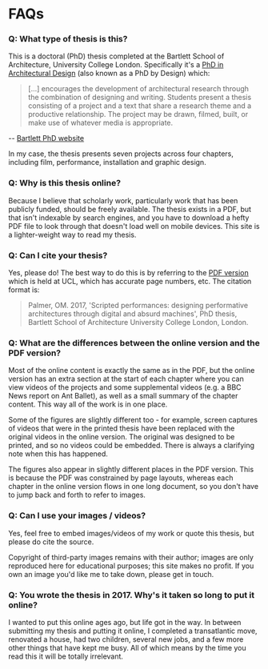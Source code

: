 # FAQs

### Q: What type of thesis is this?

This is a doctoral (PhD) thesis completed at the Bartlett School of Architecture, University College London. Specifically it's a [PhD in Architectural Design](https://www.ucl.ac.uk/bartlett/architecture/programmes/mphilphd/mphil-phd-architectural-design-history-theory) (also known as a PhD by Design) which:

> [...] encourages the development of architectural research through the combination of designing and writing. Students present a thesis consisting of a project and a text that share a research theme and a productive relationship. The project may be drawn, filmed, built, or make use of whatever media is appropriate.

-- [Bartlett PhD website](https://www.ucl.ac.uk/bartlett/architecture/programmes/mphilphd/mphil-phd-architectural-design-history-theory)

In my case, the thesis presents seven projects across four chapters, including film, performance, installation and graphic design.

### Q: Why is this thesis online?

Because I believe that scholarly work, particularly work that has been publicly funded, should be freely available. The thesis exists in a PDF, but that isn't indexable by search engines, and you have to download a hefty PDF file to look through that doesn't load well on mobile devices. This site is a lighter-weight way to read my thesis.

### Q: Can I cite your thesis?

Yes, please do! The best way to do this is by referring to the [PDF version](https://discovery.ucl.ac.uk/id/eprint/10038254/) which is held at UCL, which has accurate page numbers, etc. The citation format is:

> Palmer, OM. 2017, 'Scripted performances: designing performative architectures through digital and absurd machines', PhD thesis, Bartlett School of Architecture University College London, London.

### Q: What are the differences between the online version and the PDF version?

Most of the online content is exactly the same as in the PDF, but the online version has an extra section at the start of each chapter where you can view videos of the projects and some supplemental videos (e.g. a BBC News report on Ant Ballet), as well as a small summary of the chapter content. This way all of the work is in one place.

Some of the figures are slightly different too - for example, screen captures of videos that were in the printed thesis have been replaced with the original videos in the online version. The original was designed to be printed, and so no videos could be embedded. There is always a clarifying note when this has happened.

The figures also appear in slightly different places in the PDF version. This is because the PDF was constrained by page layouts, whereas each chapter in the online version flows in one long document, so you don't have to jump back and forth to refer to images.

### Q: Can I use your images / videos?

Yes, feel free to embed images/videos of my work or quote this thesis, but please do cite the source.

Copyright of third-party images remains with their author; images are only reproduced here for educational purposes; this site makes no profit. If you own an image you'd like me to take down, please get in touch.

### Q: You wrote the thesis in 2017. Why's it taken so long to put it online?

I wanted to put this online ages ago, but life got in the way. In between submitting my thesis and putting it online, I completed a transatlantic move, renovated a house, had two children, several new jobs, and a few more other things that have kept me busy. All of which means by the time you read this it will be totally irrelevant.
